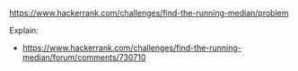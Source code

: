 https://www.hackerrank.com/challenges/find-the-running-median/problem

Explain:
- https://www.hackerrank.com/challenges/find-the-running-median/forum/comments/730710
